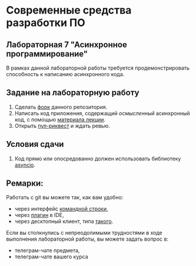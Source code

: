 # Современные средства разработки ПО

## Лабораторная 7 "Асинхронное программирование"
В рамках данной лабораторной работы требуется продемонстрировать способность к написанию асинхронного кода.
## Задание на лабораторную работу
1. Сделать [форк](https://docs.github.com/en/get-started/quickstart/fork-a-repo) данного репозитория.
2. Написать код приложения, содержащий *осмысленный* асинхронный код, с помощью [материала лекции](https://github.com/xtrueman/prog_instruments/raw/main/presentations/Async.pptx).
6. Открыть [пул-риквест](https://docs.github.com/en/pull-requests/collaborating-with-pull-requests/proposing-changes-to-your-work-with-pull-requests/creating-a-pull-request-from-a-fork) и ждать ревью.
## Условия сдачи
1. Код прямо или опосредованно должен использовать библиотеку [asyncio](https://pypi.org/project/asyncio/).
## Ремарки:
Работать с git вы можете так, как вам удобно:
* через интерфейс [командной строки](https://git-scm.com/book/en/v2/Getting-Started-Installing-Git),
* через [плагин](https://www.jetbrains.com/help/pycharm/set-up-a-git-repository.html#fetch) в IDE,
* через десктопный клиент, типа [такого](https://desktop.github.com/).

Если вы столкнулись с непреодолимыми трудностями в ходе выполнения лабораторной работы, вы можете задать вопрос в:
* телеграм-чате предмета,
* телеграм-чате вашего курса
